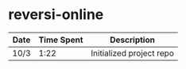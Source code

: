# reversi-online

|Date|Time Spent|Description|
|---|---|---|
|10/3|1:22|Initialized project repo|

